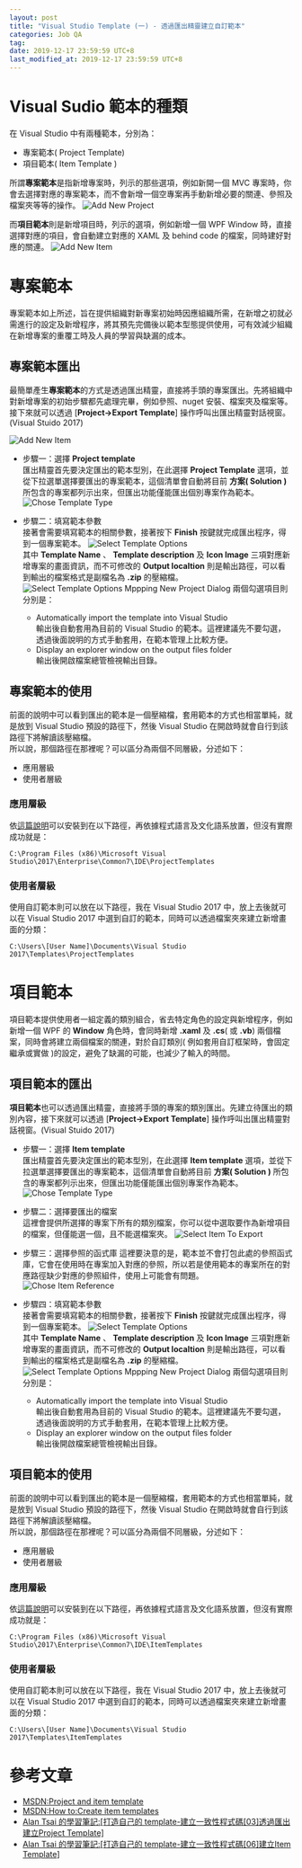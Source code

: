 ```yaml
---
layout: post
title: "Visual Studio Template (一) - 透過匯出精靈建立自訂範本"
categories: Job QA
tag: 
date: 2019-12-17 23:59:59 UTC+8 
last_modified_at: 2019-12-17 23:59:59 UTC+8 
---
```


# Visual Sudio 範本的種類
在 Visual Studio 中有兩種範本，分別為：
* 專案範本( Project Template)
* 項目範本( Item Template )  

所謂**專案範本**是指新增專案時，列示的那些選項，例如新開一個 MVC 專案時，你會去選擇對應的專案範本，而不會新增一個空專案再手動新增必要的關連、參照及檔案夾等等的操作。
![Add New Project](/assets/VS-Template/AddNewProject.png)

而**項目範本**則是新增項目時，列示的選項，例如新增一個 WPF Window 時，直接選擇對應的項目，會自動建立對應的 XAML 及 behind code 的檔案，同時建好對應的關連。
![Add New Item](/assets/VS-Template/AddNewItem.png)

# 專案範本
專案範本如上所述，旨在提供組織對新專案初始時因應組織所需，在新增之初就必需進行的設定及新增程序，將其預先完備後以範本型態提供使用，可有效減少組織在新增專案的重覆工時及人員的學習與缺漏的成本。

## 專案範本匯出
最簡單產生**專案範本**的方式是透過匯出精靈，直接將手頭的專案匯出。先將組織中對新增專案的初始步驟都先處理完畢，例如參照、nuget 安裝、檔案夾及檔案等。  
接下來就可以透過 [**Project->Export Template**] 操作呼叫出匯出精靈對話視窗。(Visual Stuido 2017)  

![Add New Item](/assets/VS-Template/Project_ExportTemplate.png)


* 步驟一：選擇 **Project template**  
匯出精靈首先要決定匯出的範本型別，在此選擇 **Project Template** 選項，並從下拉選單選擇要匯出的專案範本，這個清單會自動將目前 **方案( Solution )** 所包含的專案都列示出來，但匯出功能僅能匯出個別專案作為範本。
![Chose Template Type](/assets/VS-Template/Wizard_ChoseTemplateType.png)

* 步驟二：填寫範本參數  
接著會需要填寫範本的相關參數，接著按下 **Finish** 按鍵就完成匯出程序，得到一個專案範本。
![Select Template Options](/assets/VS-Template/Wizard_SelectTemplateOptions.png)  
其中 **Template Name** 、 **Template description** 及 **Icon Image** 三項對應新增專案的畫面資訊，而不可修改的 **Output localtion** 則是輸出路徑，可以看到輸出的檔案格式是副檔名為 **.zip** 的壓縮檔。
![Select Template Options Mppping New Project Dialog](/assets/VS-Template/Wizard_SelectTemplateOptionsMapNewProject.png)
兩個勾選項目則分別是：
    * Automatically import the template into Visual Studio  
輸出後自動套用為目前的 Visual Studio 的範本。這裡建議先不要勾選，透過後面說明的方式手動套用，在範本管理上比較方便。
    * Display an explorer window on the output files folder  
輸出後開啟檔案總管檢視輸出目錄。  

## 專案範本的使用  
前面的說明中可以看到匯出的範本是一個壓縮檔，套用範本的方式也相當單純，就是放到 Visual Studio 預設的路徑下，然後 Visual Studio 在開啟時就會自行到該路徑下將解讀該壓縮檔。  
所以說，那個路徑在那裡呢？可以區分為兩個不同層級，分述如下：
* 應用層級
* 使用者層級
### 應用層級
依[這篇說明](https://docs.microsoft.com/en-us/visualstudio/ide/how-to-locate-and-organize-project-and-item-templates?view=vs-2019)可以安裝到在以下路徑，再依據程式語言及文化語系放置，但沒有實際成功就是：  

    C:\Program Files (x86)\Microsoft Visual Studio\2017\Enterprise\Common7\IDE\ProjectTemplates


### 使用者層級
使用自訂範本則可以放在以下路徑，我在 Visual Studio 2017 中，放上去後就可以在 Visual Studio 2017 中選到自訂的範本，同時可以透過檔案夾來建立新增畫面的分類：  

    C:\Users\[User Name]\Documents\Visual Studio 2017\Templates\ProjectTemplates
# 項目範本
項目範本提供使用者一組定義的類別組合，省去特定角色的設定與新增程序，例如新增一個 WPF 的 **Window** 角色時，會同時新增 **.xaml** 及 **.cs**( 或 **.vb**) 兩個檔案，同時會將建立兩個檔案的關連，對於自訂類別( 例如套用自訂框架時，會固定繼承或實做 )的設定，避免了缺漏的可能，也減少了輸入的時間。

## 項目範本的匯出
**項目範本**也可以透過匯出精靈，直接將手頭的專案的類別匯出。先建立待匯出的類別內容，接下來就可以透過 [**Project->Export Template**] 操作呼叫出匯出精靈對話視窗。(Visual Stuido 2017)  
* 步驟一：選擇 **Item template**  
匯出精靈首先要決定匯出的範本型別，在此選擇 **Item template** 選項，並從下拉選單選擇要匯出的專案範本，這個清單會自動將目前 **方案( Solution )** 所包含的專案都列示出來，但匯出功能僅能匯出個別專案作為範本。
![Chose Template Type](/assets/VS-Template/Wizard_ChoseTemplateTypeItemTemplate.png)

* 步驟二：選擇要匯出的檔案  
這裡會提供所選擇的專案下所有的類別檔案，你可以從中選取要作為新增項目的檔案，但僅能選一個，且不能選檔案夾。
![Select Item To Export](/assets/VS-Template/Wizard_SelectItemToExport.png)

* 步驟三：選擇參照的函式庫
這裡要決意的是，範本並不會打包此處的參照函式庫，它會在使用時在專案加入對應的參照，所以若是使用範本的專案所在的對應路徑缺少對應的參照組件，使用上可能會有問題。
![Chose Item Reference](/assets/VS-Template/Wizard_SelectItemReferences.png)

* 步驟四：填寫範本參數  
接著會需要填寫範本的相關參數，接著按下 **Finish** 按鍵就完成匯出程序，得到一個專案範本。
![Select Template Options](/assets/VS-Template/Wizard_SelectTemplateOptions.png)  
其中 **Template Name** 、 **Template description** 及 **Icon Image** 三項對應新增專案的畫面資訊，而不可修改的 **Output localtion** 則是輸出路徑，可以看到輸出的檔案格式是副檔名為 **.zip** 的壓縮檔。
![Select Template Options Mppping New Project Dialog](/assets/VS-Template/Wizard_SelectTemplateOptionsMapNewItem.png)
兩個勾選項目則分別是：
    * Automatically import the template into Visual Studio  
輸出後自動套用為目前的 Visual Studio 的範本。這裡建議先不要勾選，透過後面說明的方式手動套用，在範本管理上比較方便。
    * Display an explorer window on the output files folder  
輸出後開啟檔案總管檢視輸出目錄。  

## 項目範本的使用
前面的說明中可以看到匯出的範本是一個壓縮檔，套用範本的方式也相當單純，就是放到 Visual Studio 預設的路徑下，然後 Visual Studio 在開啟時就會自行到該路徑下將解讀該壓縮檔。  
所以說，那個路徑在那裡呢？可以區分為兩個不同層級，分述如下：
* 應用層級
* 使用者層級
### 應用層級
依[這篇說明](https://docs.microsoft.com/en-us/visualstudio/ide/how-to-locate-and-organize-project-and-item-templates?view=vs-2019)可以安裝到在以下路徑，再依據程式語言及文化語系放置，但沒有實際成功就是：  

    C:\Program Files (x86)\Microsoft Visual Studio\2017\Enterprise\Common7\IDE\ItemTemplates


### 使用者層級
使用自訂範本則可以放在以下路徑，我在 Visual Studio 2017 中，放上去後就可以在 Visual Studio 2017 中選到自訂的範本，同時可以透過檔案夾來建立新增畫面的分類：  

    C:\Users\[User Name]\Documents\Visual Studio 2017\Templates\ItemTemplates

# 參考文章
* [MSDN:Project and item template](https://docs.microsoft.com/en-us/visualstudio/ide/creating-project-and-item-templates?view=vs-2017)
* [MSDN:How to:Create item templates](https://docs.microsoft.com/en-us/visualstudio/ide/how-to-create-item-templates?view=vs-2017)
* [Alan Tsai 的學習筆記:[打造自己的 template-建立一致性程式碼[03]透過匯出建立Project Template]](https://blog.alantsai.net/posts/2017/08/buildyourowntemplate-create-vs-template-using-export)
* [Alan Tsai 的學習筆記:[打造自己的 template-建立一致性程式碼[06]建立Item Template]](https://blog.alantsai.net/posts/2017/08/buildyourowntemplate-create-item-template)